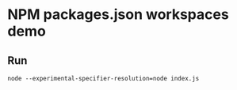 # NPM packages.json workspaces demo

## Run
```nodejs
node --experimental-specifier-resolution=node index.js 
```
